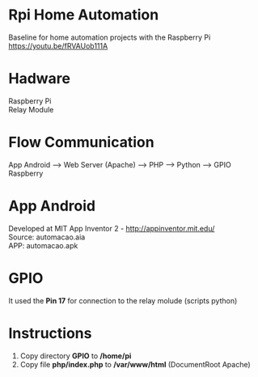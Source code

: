 # Rpi Home Automation
Baseline for home automation projects with the Raspberry Pi</br>
https://youtu.be/fRVAUob111A
# Hadware
Raspberry Pi</br>
Relay Module
# Flow Communication
App Android --> Web Server (Apache) --> PHP --> Python --> GPIO Raspberry
# App Android
Developed at MIT App Inventor 2 - http://appinventor.mit.edu/</br>
Source: automacao.aia </br>
APP: automacao.apk
# GPIO
It used the <b>Pin 17</b> for connection to the relay molude (scripts python)</br>
# Instructions
1. Copy directory <b>GPIO</b> to <b>/home/pi</b></br>
2. Copy file <b>php/index.php</b> to <b>/var/www/html</b> (DocumentRoot Apache)

